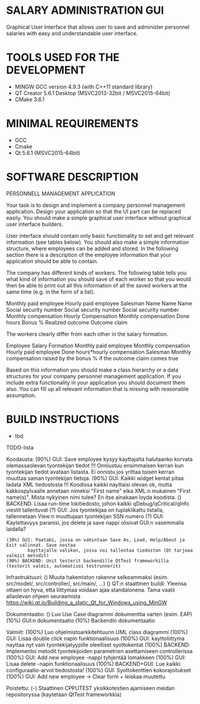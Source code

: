 # SALARY ADMINISTRATION GUI
Graphical User Interface that allows user to save and administer personnel salaries with easy and understandable user interface.

# TOOLS USED FOR THE DEVELOPMENT
- MINGW GCC version 4.9.3 (with C++11 standard library)
- QT Creator 5.6.1 Desktop (MSVC2013-32bit / MSVC2015-64bit)
- CMake 3.6.1

# MINIMAL REQUIREMENTS
- GCC
- Cmake
- Qt 5.6.1 (MSVC2015-64bit)

# SOFTWARE DESCRIPTION
PERSONNELL MANAGEMENT APPLICATION

Your task is to design and implement a company personnel management
application. Design your application so that the UI part can be replaced easily. You
should make a simple graphical user interface without graphical user interface builders. 

User interface should contain only basic functionality to set and get relevant information 
(see tables below). You should also make a simple information structure, where employees can 
be added and stored. In the following section there is a description of the employee 
information that your application should be able to contain.

The company has different kinds of workers. The following table tells you what kind
of information you should save of each worker so that you would then be able to
print out all this information of all the saved workers at the same time (e.g. in the
form of a list).

Monthly paid employee 			Hourly paid employee 			Salesman
Name                            Name                            Name
Social security number          Social security number 			Social security number
Monthly compensation            Hourly Compensation 			Monthly compensation
                                Done hours                      Bonus % 
                                                                Realized outcome
                                                                Outcome claim

The workers clearly differ from each other in the salary formation.

Employee                        Salary Formation
Monthly paid employee           Monthly compensation
Hourly paid employee            Done hours*hourly compensation
Salesman                        Monthly compensation raised by the bonus % if the 
                                outcome claim comes true

Based on this information you should make a class hierarchy or a data structures
for your company personnel management application. If you include extra
functionality in your application you should document them also.
You can fill up all relevant information that is missing with reasonable assumption.

# BUILD INSTRUCTIONS
- tbd


TODO-lista

Koodausta:
    (90%) GUI: Save employee kysyy kayttajalta halutaanko korvata olemassaolevan tyontekijan tiedot
		!!! Onniustuu ensimmaisen kerran kun tyontekijan tiedot avataan listasta. Ei onnistu jos yrittaa toisen kerran muuttaa saman tyontekijan tietoja.
    (90%) GUI: Kaikki widget kentat pitaa ladata XML tiedostosta
		!!! Koodissa kaikki nayttaisi olevan ok, mutta kakkospylvaalle annetaan nimeksi "First name" eika XML:n mukainen "First name(s)". Mista nykyinen nimi tulee? En itse ainakaan loyda koodista.
    () BACKEND: Lisaa run-time lokitiedosto, johon kaikki qDebug/qCritical/qInfo viestit tallentuvat
    (?) GUI: Jos tyontekijaa on tuplaklikattu listalla, tallennetaan View:n muuttujaan tyontekijan SSN numero
    (?) GUI: Kaytettavyys paranisi, jos delete ja save nappi olisivat GUI:n vasemmalla laidalla?
	
    (30%) GUI: Paatabi, jossa on vahintaan Save As, Load, Help/About ja Exit valinnat. Save nostaa
            kayttajalle valikon, jossa voi tallentaa tiedoston (Qt tarjoaa valmiit metodit)
    (90%) BACKEND: Unit testerit backendille QtTest frameworkilla (testerit valmis, automatisoi testrunnerit)
	
Infrastruktuuri:
    () Muuta hakemiston rakenne selkeammaksi (esim. src/model/, src/controller/, src/main/, ...)
    () QT:n staattinen buildi: Yleensa ottaen on hyva, etta liittymaa voidaan ajaa standalonena. Tama
        vaatii allaolevan ohjeen seuraamista
        https://wiki.qt.io/Building_a_static_Qt_for_Windows_using_MinGW

Dokumentaatio:
    () Luo Use Case diagrammi dokumenttia varten (esim. EAP)
    (10%) GUI:n dokumentaatio
    (10%) Backendin dokumentaatio

Valmiit:
    (100%) Luo ohjelmistoarkkitehtuurin UML class diagrammi
    (100%) GUI: Lisaa double click napin funktionaalisuus
    (100%) GUI: kayttoliittyma nayttaa nyt vain tyontekijatyypille oleelliset syottokentat
    (100%) BACKEND: Implementoi metodit tyontekijoiden parametrien asettamiseen controllerissa
    (100%) GUI: Add new employee -nappi tyhjentää lomakkeen
    (100%) GUI: Lisaa delete -napin funktionaalisuus
    (100%) BACKEND+GUI: Lue kaikki configuraatio-arvot tiedostosta!
	(100%) GUI: Syottokenttien kokorajoitukset
	(100%) GUI: Add new employee -> Clear form + leiskaa muutettu

Poistettu:
    (-) Staattinen CPPUTEST yksikkotestien ajamiseen meidan repositoryssa (kaytetaan QtTest frameworkkia)
